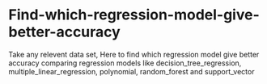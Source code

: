# Find-which-regression-model-give-better-accuracy
Take any relevent data set, Here to find which regression model give better accuracy comparing regression models like decision_tree_regression, multiple_linear_regression, polynomial, random_forest and support_vector
